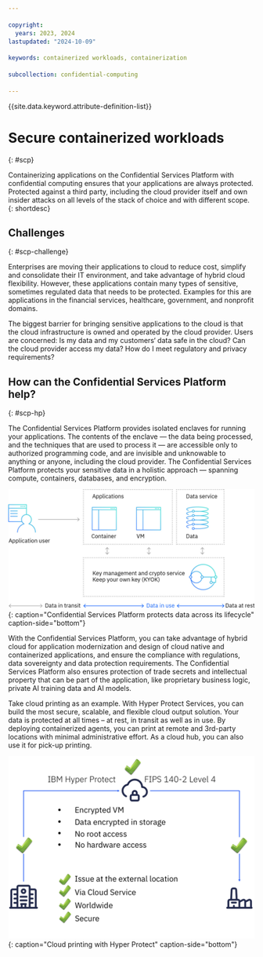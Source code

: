 ```yaml
---

copyright:
  years: 2023, 2024
lastupdated: "2024-10-09"

keywords: containerized workloads, containerization

subcollection: confidential-computing

---
```


{{site.data.keyword.attribute-definition-list}}

# Secure containerized workloads
{: #scp}

Containerizing applications on the Confidential Services Platform with confidential computing ensures that your applications are always protected. Protected against a third party, including the cloud provider itself and own insider attacks on all levels of the stack of choice and with different scope.
{: shortdesc}

## Challenges
{: #scp-challenge}

Enterprises are moving their applications to cloud to reduce cost, simplify and consolidate their IT environment, and take advantage of hybrid cloud flexibility. However, these applications contain many types of sensitive, sometimes regulated data that needs to be protected. Examples for this are applications in the financial services, healthcare, government, and nonprofit domains.

The biggest barrier for bringing sensitive applications to the cloud is that the cloud infrastructure is owned and operated by the cloud provider. Users are concerned: Is my data and my customers‘ data safe in the cloud? Can the cloud provider access my data? How do I meet regulatory and privacy requirements?

## How can the Confidential Services Platform help?
{: #scp-hp}

The Confidential Services Platform provides isolated enclaves for running your applications. The contents of the enclave — the data being processed, and the techniques that are used to process it — are accessible only to authorized programming code, and are invisible and unknowable to anything or anyone, including the cloud provider. The Confidential Services Platform protects your sensitive data in a holistic approach — spanning compute, containers, databases, and encryption.

![Confidential Services Platform protects data in a holistic approach](../images/hp-holistic.jpg){: caption="Confidential Services Platform protects data across its lifecycle" caption-side="bottom"}

With the Confidential Services Platform, you can take advantage of hybrid cloud for application modernization and design of cloud native and containerized applications, and ensure the compliance with regulations, data sovereignty and data protection requirements. The Confidential Services Platform also ensures protection of trade secrets and intellectual property that can be part of the application, like proprietary business logic, private AI training data and AI models.

Take cloud printing as an example. With Hyper Protect Services, you can build the most secure, scalable, and flexible cloud output solution. Your data is protected at all times – at rest, in transit as well as in use. By deploying containerized agents, you can print at remote and 3rd-party locations with minimal administrative effort. As a cloud hub, you can also use it for pick-up printing.

![Cloud printing with Hyper Protect](../images/cloud-printing.png){: caption="Cloud printing with Hyper Protect" caption-side="bottom"}
